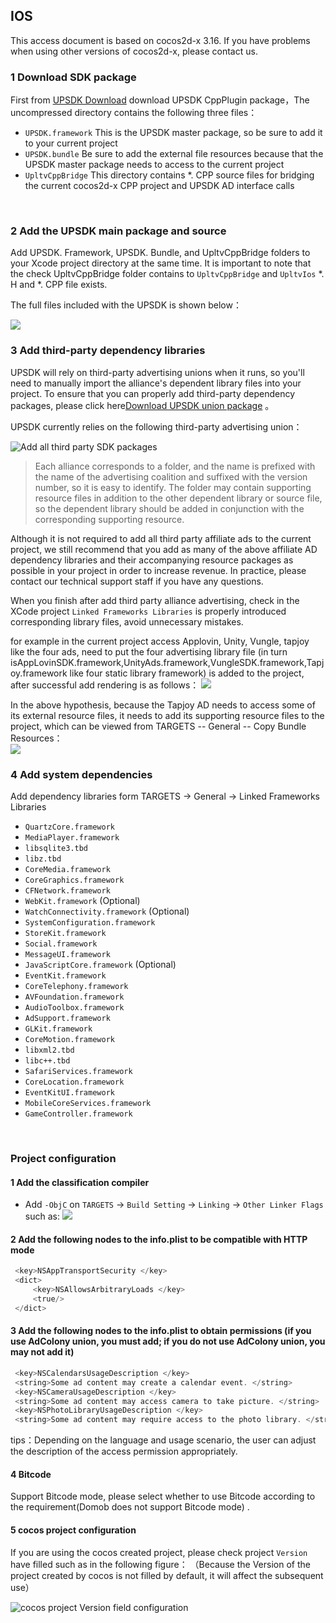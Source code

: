 ## IOS 

This access document is based on cocos2d-x 3.16. If you have problems when using other versions of cocos2d-x, please contact us.

### 1 Download SDK package
First from [UPSDK Download](http://doc.upltv.com/en/master/chapters/chapter09.html "SDK下载页面") download UPSDK CppPlugin package，The uncompressed directory contains the following three files：
- `UPSDK.framework` This is the UPSDK master package, so be sure to add it to your current project
- `UPSDK.bundle` Be sure to add the external file resources  because that the UPSDK master package needs to access to the current project
- `UpltvCppBridge` This directory contains *. CPP source files for bridging the current cocos2d-x CPP project and UPSDK AD interface calls
</br>


### 2 Add the UPSDK main package and source 
Add UPSDK. Framework, UPSDK. Bundle, and UpltvCppBridge folders to your Xcode project directory at the same time. It is important to note that the check UpltvCppBridge folder contains to ` UpltvCppBridge ` and ` UpltvIos ` *. H and *. CPP file exists.

The full files included with the UPSDK is shown below：

![](http://docc.upltv.com/uploads/201805/5afb9f7198747_5afb9f71.png)

### 3 Add third-party dependency libraries
UPSDK will rely on third-party advertising unions when it runs, so you'll need to manually import the alliance's dependent library files into your project. To ensure that you can properly add third-party dependency packages, please click here[Download UPSDK union package](http://doc.upltv.com/en/master/chapters/chapter09.html "SDK第三方包下载") 。

UPSDK currently relies on the following third-party advertising union：

![Add all third party SDK packages](http://docc.upltv.com/uploads/201709/59afafb9143e9_59afafb9.png "添加所有第三方SDK包")

> Each alliance corresponds to a folder, and the name is prefixed with the name of the advertising coalition and suffixed with the version number, so it is easy to identify. The folder may contain supporting resource files in addition to the other dependent library or source file, so the dependent library should be added in conjunction with the corresponding supporting resource.

Although it is not required to add all third party affiliate ads to the current project, we still recommend that you add as many of the above affiliate AD dependency libraries and their accompanying resource packages as possible in your project in order to increase revenue. In practice, please contact our technical support staff if you have any questions.

When you finish after add third party alliance advertising, check in the XCode project ` Linked Frameworks Libraries ` is properly introduced corresponding library files, avoid unnecessary mistakes.

for example in the current project access Applovin, Unity, Vungle, tapjoy like the four ads, need to put the four advertising library file (in turn isAppLovinSDK.framework,UnityAds.framework,VungleSDK.framework,Tapjoy.framework  like four static library framework) is added to the project, after successful add rendering is as follows：
![](http://docc.upltv.com/uploads/201804/5acc6644c33a5_5acc6644.png)

In the above hypothesis, because the Tapjoy AD needs to access some of its external resource files, it needs to add its supporting resource files to the project, which can be viewed from TARGETS -- General -- Copy Bundle Resources：
<br>
![](http://docc.upltv.com/uploads/201804/5acc70803fec8_5acc7080.png)


### 4 Add system dependencies
Add dependency libraries form TARGETS → General → Linked Frameworks Libraries
- `QuartzCore.framework`
- `MediaPlayer.framework`
- `libsqlite3.tbd`
- `libz.tbd`
- `CoreMedia.framework`
- `CoreGraphics.framework`
- `CFNetwork.framework`
- `WebKit.framework` (Optional)
- `WatchConnectivity.framework`	(Optional)
- `SystemConfiguration.framework`
- `StoreKit.framework`
- `Social.framework`
- `MessageUI.framework`
- `JavaScriptCore.framework`	(Optional)
- `EventKit.framework`
- `CoreTelephony.framework`
- `AVFoundation.framework`
- `AudioToolbox.framework`
- `AdSupport.framework`
- `GLKit.framework`
- `CoreMotion.framework`
- `libxml2.tbd`
- `libc++.tbd`
- `SafariServices.framework`
- `CoreLocation.framework`
- `EventKitUI.framework`
- `MobileCoreServices.framework`
- `GameController.framework`
<br>

### Project configuration
#### 1 Add the classification compiler

- Add  `-ObjC` on `TARGETS` → `Build Setting` → `Linking` → `Other Linker Flags` such as:
![](http://docc.upltv.com/uploads/201804/5ae28f14f217a_5ae28f14.png)

#### 2 Add the following nodes to the info.plist to be compatible with HTTP mode

```objective-c
 <key>NSAppTransportSecurity </key>
 <dict>
	 <key>NSAllowsArbitraryLoads </key>
	 <true/>
 </dict>
```

#### 3 Add the following nodes to the info.plist to obtain permissions (if you use AdColony union, you must add; if you do not use AdColony union, you may not add it)
```objective-c
 <key>NSCalendarsUsageDescription </key>
 <string>Some ad content may create a calendar event. </string>
 <key>NSCameraUsageDescription </key>
 <string>Some ad content may access camera to take picture. </string>
 <key>NSPhotoLibraryUsageDescription </key>
 <string>Some ad content may require access to the photo library. </string>
```

tips：Depending on the language and usage scenario, the user can adjust the description of the access permission appropriately.
<br>

#### 4 Bitcode
Support Bitcode mode, please select whether to use Bitcode according to the requirement(Domob does not support Bitcode mode) .

#### 5 cocos project configuration
If you are using the cocos created project, please check project ` Version ` have filled such as in the following figure：
（Because the Version of the project created by cocos is not filled by default, it will affect the subsequent use）

![cocos project Version field configuration](http://docc.upltv.com/uploads/201709/59afb01ec7612_59afb01e.png "cocos项目Version字段配置")
<br>
